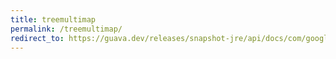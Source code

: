 ```yaml
---
title: treemultimap
permalink: /treemultimap/
redirect_to: https://guava.dev/releases/snapshot-jre/api/docs/com/google/common/collect/TreeMultimap.html
---
```

